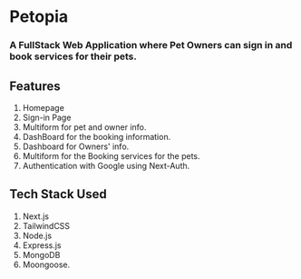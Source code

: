 # Petopia 
### A FullStack Web Application where Pet Owners can sign in and book services for their pets.
## Features 
1. Homepage
2. Sign-in Page
3. Multiform for pet and owner info.
4. DashBoard for the booking information.
5. Dashboard for Owners' info.
6. Multiform for the Booking services for the pets.
7. Authentication with Google using Next-Auth.

## Tech Stack Used
1. Next.js
2. TailwindCSS
3. Node.js
4. Express.js
5. MongoDB
6. Moongoose.
   
